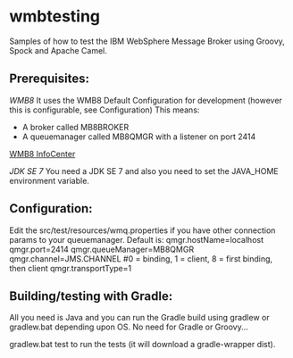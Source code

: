 wmbtesting
==========

Samples of how to test the IBM WebSphere Message Broker using Groovy, Spock and Apache Camel.

Prerequisites:
--------------

_WMB8_
It uses the WMB8 Default Configuration for development (however this is configurable, see Configuration)
This means:
*  A broker called MB8BROKER
*  A queuemanager called MB8QMGR with a listener on port 2414

[WMB8 InfoCenter](http://publib.boulder.ibm.com/infocenter/wmbhelp/v8r0m0/topic/com.ibm.etools.mft.doc/ae20200_.htm "Creating a default configuration")

_JDK SE 7_
You need a JDK SE 7 and also you need to set the JAVA_HOME environment variable.

Configuration:
--------------

Edit the src/test/resources/wmq.properties if you have other connection params to your queuemanager.
Default is:
qmgr.hostName=localhost
qmgr.port=2414
qmgr.queueManager=MB8QMGR
qmgr.channel=JMS.CHANNEL
#0 = binding, 1 = client, 8 = first binding, then client
qmgr.transportType=1

Building/testing with Gradle:
-----------------------------

All you need is Java and you can run the Gradle build using gradlew or gradlew.bat depending upon OS.
No need for Gradle or Groovy...

gradlew.bat test to run the tests (it will download a gradle-wrapper dist).
